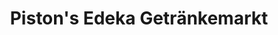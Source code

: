 ---
title: "Piston's Edeka Getränkemarkt"
url: /karlsbad/pistons-edeka-getraenkemarkt/
shop: Getränke
---
